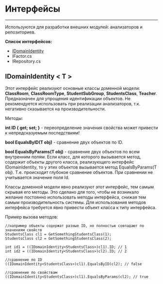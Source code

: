 # Интерфейсы #

----------
Используются для разработки внешних модулей: анализаторов и репозиториев.

**Список интерфейсов:**

* [IDomainIdentity](#IDomainIdentity-<-T->)
* IFactor.cs
* IRepository.cs


## IDomainIdentity < T > ##
Этот интерфейс реализуют основные классы доменной модели: **ClassRoom**, **ClassRoomType**, **StudentSubGroup**, **StudentsClass**, **Teacher**. Предназначен для упрощения идентификации объектов. Не рекомендуется использовать при реализации анализаторов, т.к. негативно сказывается на производительности.

Методы:

**int ID { get; set; }** - переопределение значения свойства может привести к непредсказуемым последствиям! 

**bool EqualsByID(T obj)** - сравнение двух объектов по ID.

**bool EqualsByParams(T obj)** - сравнение двух объектов по всем внутренним полям. Если класс, для которого вызывается метод, содержит объекты другого класса, реализующего интерфейс IDomainIdentity, то у этих объектов вызывается метод EqualsByParams(T obj). Т.е. происходит глубокое сравнение объектов. При сравнении не учитывается значение поля Id.

Классы доменной модели явно реализуют этот интерфейс, тем самым скрывая его методы. Это сделано для того, чтобы не возникало желание постоянно использовать методы интерфейса, снижая тем самым производительность системы. Для использования методов интерфейса требуется явно привести объект класса к типу интерфейса.

Пример вызова методов:

	//например объекты содержат разные ID, но полностью совпадают по значениям свойств
    StudentsClass cl1 = GetSomethingStudentsClass(1);
    StudentsClass cl2 = GetSomethingStudentsClass(2);

	int id1 = ((IDomainIdentity<StudentsClass>)cl1).ID; // 1
	int id2 = ((IDomainIdentity<StudentsClass>)cl2).ID; // 2

	//сравнение по ID
	((IDomainIdentity<StudentsClass>)cl1).EqualsByID(cl2); // false

	//сравнение по свойствам
	((IDomainIdentity<StudentsClass>)cl1).EqualsByParams(cl2); // true
